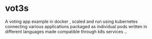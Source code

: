 # vot3s
A voting app example in docker , scaled and run using kubernetes connecting various applications packaged as individual pods written in different languages made compatible through k8s services ..
